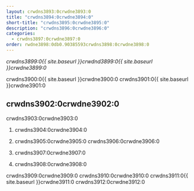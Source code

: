 ```yaml
---
layout: crwdns3893:0crwdne3893:0
title: "crwdns3894:0crwdne3894:0"
short-title: "crwdns3895:0crwdne3895:0"
description: "crwdns3896:0crwdne3896:0"
categories:
  - crwdns3897:0crwdne3897:0
order: rwdne3898:0db0.90385593crwdns3898:0crwdne3898:0
---
```

*crwdns3899:0{{ site.baseurl }}crwdnd3899:0{{ site.baseurl }}crwdne3899:0*

crwdns3900:0{{ site.baseurl }}crwdne3900:0 crwdns3901:0{{ site.baseurl }}crwdne3901:0

## crwdns3902:0crwdne3902:0

crwdns3903:0crwdne3903:0

1. crwdns3904:0crwdne3904:0

2. crwdns3905:0crwdne3905:0 crwdns3906:0crwdne3906:0

3. crwdns3907:0crwdne3907:0

4. crwdns3908:0crwdne3908:0

crwdns3909:0crwdne3909:0 crwdns3910:0crwdne3910:0 crwdns3911:0{{ site.baseurl }}crwdne3911:0 crwdns3912:0crwdne3912:0